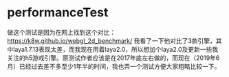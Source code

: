 # performanceTest
做这个测试是因为在网上找到这个对比：https://k8w.github.io/webgl_2d_benchmark/
我看了一下他对比了3款引擎，其中laya1.7.13表现太差，而我现在用着laya2.0，所以想加个laya2.0及更新一些我关注的h5游戏引擎。原测试作者应该是在2017年底左右做的，而现在（2019年6月）已经过去差不多至少1年半的时间，我也弄一个测试方便大家粗略比较一下。
